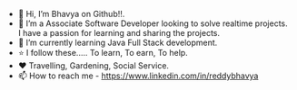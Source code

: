 - 👋 Hi, I’m Bhavya on Github!!.
- 👀 I’m a Associate Software Developer looking to solve realtime projects. I have a passion for learning and sharing the projects.
- 🌱 I’m currently learning Java Full Stack development. 
- ⭐ I follow these..... To learn, To earn, To help. 
- ❤️ Travelling, Gardening, Social Service.
- 📫 How to reach me - https://www.linkedin.com/in/reddybhavya

<!---
Bhavyareddy07/Bhavyareddy07 is a ✨ special ✨ repository because its `README.md` (this file) appears on your GitHub profile.
You can click the Preview link to take a look at your changes.
--->
